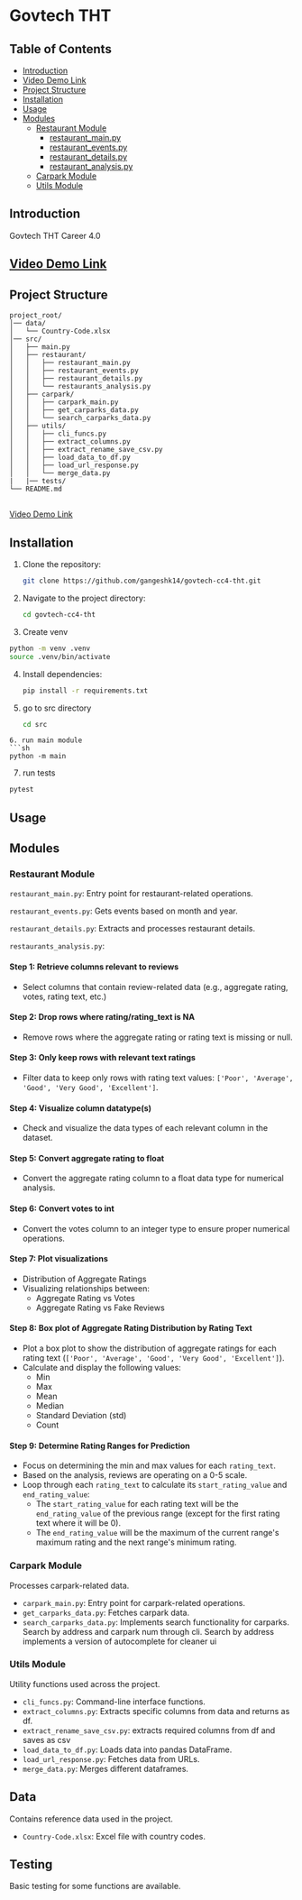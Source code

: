 # Govtech THT

## Table of Contents
- [Introduction](#introduction)
- [Video Demo Link](#video-demo-link)
- [Project Structure](#project-structure)
- [Installation](#installation)
- [Usage](#usage)
- [Modules](#modules)
  - [Restaurant Module](#restaurant-module)
    - [restaurant_main.py](#restaurant_main.py)
    - [restaurant_events.py](#restaurant_events.py)
    - [restaurant_details.py](#restaurant_details.py)
    - [restaurant_analysis.py](#restaurant_analysis.py)
  - [Carpark Module](#carpark-module)
  - [Utils Module](#utils-module)

## Introduction
Govtech THT Career 4.0
## [Video Demo Link](https://youtu.be/PObtYhZnGiQ)

## Project Structure
```
project_root/
│── data/
│   └── Country-Code.xlsx
│── src/
│   ├── main.py
│   ├── restaurant/
│   │   ├── restaurant_main.py
│   │   ├── restaurant_events.py
│   │   ├── restaurant_details.py
│   │   └── restaurants_analysis.py
│   ├── carpark/
│   │   ├── carpark_main.py
│   │   ├── get_carparks_data.py
│   │   └── search_carparks_data.py
│   ├── utils/
│   │   ├── cli_funcs.py
│   │   ├── extract_columns.py
│   │   ├── extract_rename_save_csv.py
│   │   ├── load_data_to_df.py
│   │   ├── load_url_response.py
│   │   └── merge_data.py
|   |── tests/
└── README.md
```
##
[Video Demo Link]()
## Installation
1. Clone the repository:
   ```sh
   git clone https://github.com/gangeshk14/govtech-cc4-tht.git
   ```
2. Navigate to the project directory:
   ```sh
   cd govtech-cc4-tht
   ```
3. Create venv
  ```sh
  python -m venv .venv
  source .venv/bin/activate
  ```
4. Install dependencies:

   ```sh
   pip install -r requirements.txt
   ```
5. go to src directory
   ```sh
   cd src
  ```
6. run main module
  ```sh
  python -m main
  ```
7. run tests
  ```sh
  pytest
  ```
## Usage


## Modules
### Restaurant Module

`restaurant_main.py`: Entry point for restaurant-related operations.

`restaurant_events.py`: Gets events based on month and year.

`restaurant_details.py`: Extracts and processes restaurant details.

`restaurants_analysis.py`: 
#### Step 1: Retrieve columns relevant to reviews
- Select columns that contain review-related data (e.g., aggregate rating, votes, rating text, etc.)

#### Step 2: Drop rows where rating/rating_text is NA
- Remove rows where the aggregate rating or rating text is missing or null.

#### Step 3: Only keep rows with relevant text ratings
- Filter data to keep only rows with rating text values: `['Poor', 'Average', 'Good', 'Very Good', 'Excellent']`.

#### Step 4: Visualize column datatype(s)
- Check and visualize the data types of each relevant column in the dataset.

#### Step 5: Convert aggregate rating to float
- Convert the aggregate rating column to a float data type for numerical analysis.

#### Step 6: Convert votes to int
- Convert the votes column to an integer type to ensure proper numerical operations.

#### Step 7: Plot visualizations
- Distribution of Aggregate Ratings
- Visualizing relationships between:
  - Aggregate Rating vs Votes
  - Aggregate Rating vs Fake Reviews

#### Step 8: Box plot of Aggregate Rating Distribution by Rating Text
- Plot a box plot to show the distribution of aggregate ratings for each rating text (`['Poor', 'Average', 'Good', 'Very Good', 'Excellent']`).
- Calculate and display the following values:
  - Min
  - Max
  - Mean
  - Median
  - Standard Deviation (std)
  - Count

#### Step 9: Determine Rating Ranges for Prediction
- Focus on determining the min and max values for each `rating_text`.
- Based on the analysis, reviews are operating on a 0-5 scale.
- Loop through each `rating_text` to calculate its `start_rating_value` and `end_rating_value`:
  - The `start_rating_value` for each rating text will be the `end_rating_value` of the previous range (except for the first rating text where it will be 0).
  - The `end_rating_value` will be the maximum of the current range's maximum rating and the next range's minimum rating. 

### Carpark Module
Processes carpark-related data.
- `carpark_main.py`: Entry point for carpark-related operations.
- `get_carparks_data.py`: Fetches carpark data.
- `search_carparks_data.py`: Implements search functionality for carparks. Search by address and carpark num through cli. Search by address implements a version of autocomplete for cleaner ui

### Utils Module
Utility functions used across the project.
- `cli_funcs.py`: Command-line interface functions.
- `extract_columns.py`: Extracts specific columns from data and returns as df.
- `extract_rename_save_csv.py`: extracts required columns from df and saves as csv
- `load_data_to_df.py`: Loads data into pandas DataFrame.
- `load_url_response.py`: Fetches data from URLs.
- `merge_data.py`: Merges different dataframes.

## Data
Contains reference data used in the project.
- `Country-Code.xlsx`: Excel file with country codes.

## Testing

Basic testing for some functions are available.

